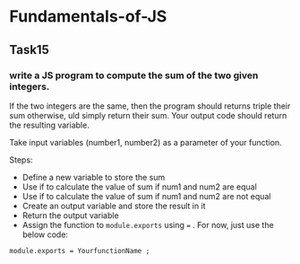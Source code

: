 # Fundamentals-of-JS
## Task15
### write a JS program to compute the sum of the two given integers. 

If the two integers are the same, then the program should returns triple their sum otherwise, 
uld simply return their sum. Your output code should return the resulting variable.

Take input variables (number1, number2) as a parameter of your function.

Steps:

- Define a new variable to store the sum
- Use if to calculate the value of sum if num1 and num2 are equal
- Use if to calculate the value of sum if num1 and num2 are not equal
- Create an output variable and store the result in it
- Return the output variable
- Assign the function to `module.exports` using `=` . For now, just use the below code:

```
module.exports = YourfunctionName ;
```

